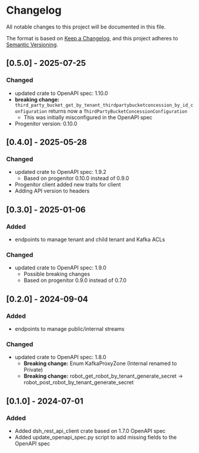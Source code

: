 # Changelog

All notable changes to this project will be documented in this file.

The format is based on [Keep a Changelog](https://keepachangelog.com/en/1.1.0/),
and this project adheres to [Semantic Versioning](https://semver.org/spec/v2.0.0.html).

## [0.5.0] - 2025-07-25
### Changed
- updated crate to OpenAPI spec: 1.10.0
- **breaking change:** `third_party_bucket_get_by_tenant_thirdpartybucketconcession_by_id_configuration` returns now a `ThirdPartyBucketConcessionConfiguration`
    - This was initially misconfigured in the OpenAPI spec
- Progenitor version: 0.10.0


## [0.4.0] - 2025-05-28
### Changed
- updated crate to OpenAPI spec: 1.9.2
    - Based on progenitor 0.10.0 instead of 0.9.0
- Progenitor client added new traits for client
- Adding API version to headers

## [0.3.0] - 2025-01-06
### Added
- endpoints to manage tenant and child tenant and Kafka ACLs

### Changed
- updated crate to OpenAPI spec: 1.9.0
    - Possible breaking changes
    - Based on progenitor 0.9.0 instead of 0.7.0

## [0.2.0] - 2024-09-04

### Added
- endpoints to manage public/internal streams

### Changed
- updated crate to OpenAPI spec: 1.8.0
    - **Breaking change:** Enum KafkaProxyZone (Internal renamed to Private)
    - **Breaking change:** robot_get_robot_by_tenant_generate_secret -> robot_post_robot_by_tenant_generate_secret


## [0.1.0] - 2024-07-01

### Added

- Added dsh_rest_api_client crate based on 1.7.0 OpenAPI spec
- Added update_openapi_spec.py script to add missing fields to the OpenAPI spec
